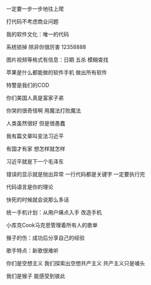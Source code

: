一定要一步一步地往上爬

打代码不考虑商业问题 

我的软件文化：唯一的代码

系统锁掉 除非你很厉害 12358888

图片视频等格式有信息：日期 五杀 模糊查找

苹果是什么都能做的软件手机 做出所有软件

特警是我们的COD

你们美国人真是富家子弟

你哭的很奇怪啊 用魔法打败魔法

人类虽然很好 但是很愚蠢

我有篇文章叫变法习近平

有国才有家 想怎样就怎样

习近平就是下一个毛泽东

错误的显示就是抛出异常 一行代码都是关键字 一定要执行完

代码语言是你的理论

快死的时候就会说那么多话

统一手机计划：从用户痛点入手 改造手机

小库克Cook马克思管理着所有人的歌单

猴子的伤：成功后分享自己的经验

歌手特点：新歌很难听

你们是空想主义 我们探索出空想共产主义 共产主义只是噱头

我们是猴子 能感受到彼此
